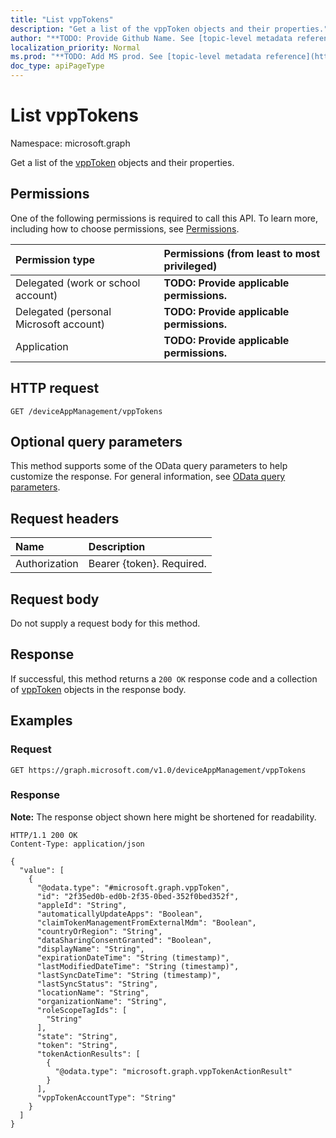 ```yaml
---
title: "List vppTokens"
description: "Get a list of the vppToken objects and their properties."
author: "**TODO: Provide Github Name. See [topic-level metadata reference](https://msgo.azurewebsites.net/add/document/guidelines/metadata.html#topic-level-metadata)**"
localization_priority: Normal
ms.prod: "**TODO: Add MS prod. See [topic-level metadata reference](https://msgo.azurewebsites.net/add/document/guidelines/metadata.html#topic-level-metadata)**"
doc_type: apiPageType
---
```


# List vppTokens
Namespace: microsoft.graph



Get a list of the [vppToken](../resources/vpptoken.md) objects and their properties.

## Permissions
One of the following permissions is required to call this API. To learn more, including how to choose permissions, see [Permissions](/graph/permissions-reference).

|Permission type|Permissions (from least to most privileged)|
|:---|:---|
|Delegated (work or school account)|**TODO: Provide applicable permissions.**|
|Delegated (personal Microsoft account)|**TODO: Provide applicable permissions.**|
|Application|**TODO: Provide applicable permissions.**|

## HTTP request

<!-- {
  "blockType": "ignored"
}
-->
``` http
GET /deviceAppManagement/vppTokens
```

## Optional query parameters
This method supports some of the OData query parameters to help customize the response. For general information, see [OData query parameters](/graph/query-parameters).

## Request headers
|Name|Description|
|:---|:---|
|Authorization|Bearer {token}. Required.|

## Request body
Do not supply a request body for this method.

## Response

If successful, this method returns a `200 OK` response code and a collection of [vppToken](../resources/vpptoken.md) objects in the response body.

## Examples

### Request
<!-- {
  "blockType": "request",
  "name": "list_vpptoken"
}
-->
``` http
GET https://graph.microsoft.com/v1.0/deviceAppManagement/vppTokens
```


### Response
**Note:** The response object shown here might be shortened for readability.
<!-- {
  "blockType": "response",
  "truncated": true,
  "@odata.type": "Collection(microsoft.graph.vppToken)"
}
-->
``` http
HTTP/1.1 200 OK
Content-Type: application/json

{
  "value": [
    {
      "@odata.type": "#microsoft.graph.vppToken",
      "id": "2f35ed0b-ed0b-2f35-0bed-352f0bed352f",
      "appleId": "String",
      "automaticallyUpdateApps": "Boolean",
      "claimTokenManagementFromExternalMdm": "Boolean",
      "countryOrRegion": "String",
      "dataSharingConsentGranted": "Boolean",
      "displayName": "String",
      "expirationDateTime": "String (timestamp)",
      "lastModifiedDateTime": "String (timestamp)",
      "lastSyncDateTime": "String (timestamp)",
      "lastSyncStatus": "String",
      "locationName": "String",
      "organizationName": "String",
      "roleScopeTagIds": [
        "String"
      ],
      "state": "String",
      "token": "String",
      "tokenActionResults": [
        {
          "@odata.type": "microsoft.graph.vppTokenActionResult"
        }
      ],
      "vppTokenAccountType": "String"
    }
  ]
}
```

